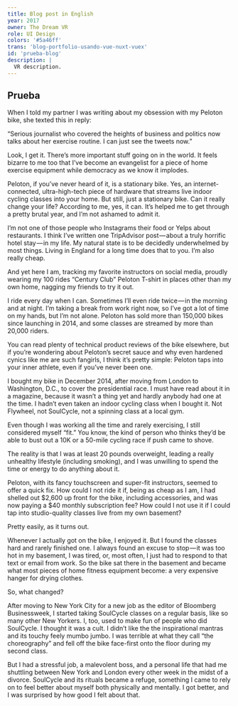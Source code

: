 ```yaml
---
title: Blog post in English
year: 2017
owner: The Dream VR
role: UI Design
colors: '#5a46ff'
trans: 'blog-portfolio-usando-vue-nuxt-vuex'
id: 'prueba-blog'
description: |
  VR description.
---
```


## Prueba

When I told my partner I was writing about my obsession with my Peloton bike, she texted this in reply:

“Serious journalist who covered the heights of business and politics now talks about her exercise routine. I can just see the tweets now.”

Look, I get it. There’s more important stuff going on in the world. It feels bizarre to me too that I’ve become an evangelist for a piece of home exercise equipment while democracy as we know it implodes.

Peloton, if you’ve never heard of it, is a stationary bike. Yes, an internet-connected, ultra-high-tech piece of hardware that streams live indoor cycling classes into your home. But still, just a stationary bike. Can it really change your life? According to me, yes, it can. It’s helped me to get through a pretty brutal year, and I’m not ashamed to admit it.

I’m not one of those people who Instagrams their food or Yelps about restaurants. I think I’ve written one TripAdvisor post — about a truly horrific hotel stay — in my life. My natural state is to be decidedly underwhelmed by most things. Living in England for a long time does that to you. I’m also really cheap.

And yet here I am, tracking my favorite instructors on social media, proudly wearing my 100 rides “Century Club” Peloton T-shirt in places other than my own home, nagging my friends to try it out.

I ride every day when I can. Sometimes I’ll even ride twice — in the morning and at night. I’m taking a break from work right now, so I’ve got a lot of time on my hands, but I’m not alone. Peloton has sold more than 150,000 bikes since launching in 2014, and some classes are streamed by more than 20,000 riders.

You can read plenty of technical product reviews of the bike elsewhere, but if you’re wondering about Peloton’s secret sauce and why even hardened cynics like me are such fangirls, I think it’s pretty simple: Peloton taps into your inner athlete, even if you’ve never been one.

I bought my bike in December 2014, after moving from London to Washington, D.C., to cover the presidential race. I must have read about it in a magazine, because it wasn’t a thing yet and hardly anybody had one at the time. I hadn’t even taken an indoor cycling class when I bought it. Not Flywheel, not SoulCycle, not a spinning class at a local gym.

Even though I was working all the time and rarely exercising, I still considered myself “fit.” You know, the kind of person who thinks they’d be able to bust out a 10K or a 50-mile cycling race if push came to shove.

The reality is that I was at least 20 pounds overweight, leading a really unhealthy lifestyle (including smoking), and I was unwilling to spend the time or energy to do anything about it.

Peloton, with its fancy touchscreen and super-fit instructors, seemed to offer a quick fix. How could I not ride it if, being as cheap as I am, I had shelled out $2,600 up front for the bike, including accessories, and was now paying a $40 monthly subscription fee? How could I not use it if I could tap into studio-quality classes live from my own basement?

Pretty easily, as it turns out.

Whenever I actually got on the bike, I enjoyed it. But I found the classes hard and rarely finished one. I always found an excuse to stop — it was too hot in my basement, I was tired, or, most often, I just had to respond to that text or email from work. So the bike sat there in the basement and became what most pieces of home fitness equipment become: a very expensive hanger for drying clothes.

So, what changed?

After moving to New York City for a new job as the editor of Bloomberg Businessweek, I started taking SoulCycle classes on a regular basis, like so many other New Yorkers. I, too, used to make fun of people who did SoulCycle. I thought it was a cult. I didn’t like the the inspirational mantras and its touchy feely mumbo jumbo. I was terrible at what they call “the choreography” and fell off the bike face-first onto the floor during my second class.

But I had a stressful job, a malevolent boss, and a personal life that had me shuttling between New York and London every other week in the midst of a divorce. SoulCycle and its rituals became a refuge, something I came to rely on to feel better about myself both physically and mentally. I got better, and I was surprised by how good I felt about that.
